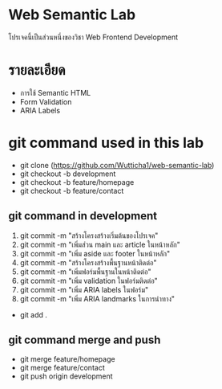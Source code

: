 # Web Semantic Lab
โปรเจคนี้เป็นส่วนหนึ่งของวิชา Web Frontend Development 

# รายละเอียด 
- การใช้ Semantic HTML 
- Form Validation 
- ARIA Labels 

# git command used in this lab 
- git clone (https://github.com/Wutticha1/web-semantic-lab)
- git checkout -b development
- git checkout -b feature/homepage
- git checkout -b feature/contact

## git command in development
1)   git commit -m  "สร้างโครงสร้างเริ่มต้นของโปรเจค"
2)   git commit -m  "เพิ่มส่วน main และ article ในหน้าหลัก" 
3)   git commit -m  "เพิ่ม aside และ footer ในหน้าหลัก"
4)   git commit -m  "สร้างโครงสร้างพื้นฐานหน้าติดต่อ" 
5)   git commit -m  "เพิ่มฟอร์มพื้นฐานในหน้าติดต่อ"
6)   git commit -m  "เพิ่ม validation ในฟอร์มติดต่อ" 
7)   git commit -m  "เพิ่ม ARIA labels ในฟอร์ม"
8)   git commit -m  "เพิ่ม ARIA landmarks ในการนําทาง" 
- git add .

## git command merge and push
- git merge feature/homepage
- git merge feature/contact
- git push origin development
